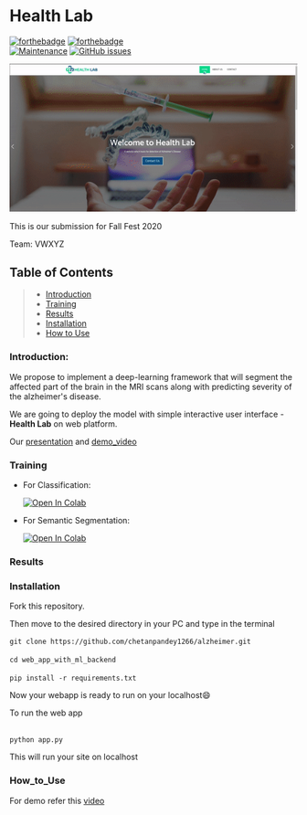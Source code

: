 # Health Lab

[![forthebadge](https://forthebadge.com/images/badges/made-with-python.svg)](https://www.python.org/)
[![forthebadge](https://forthebadge.com/images/badges/built-with-love.svg)](#)<br>
[![Maintenance](https://img.shields.io/badge/Maintained%3F-yes-green.svg)](https://github.com/Jeetu95/Brain-Tumor-Segmentation/graphs/commit-activity)
[![GitHub issues](https://img.shields.io/github/issues/Naereen/StrapDown.js.svg)](https://github.com/Jeetu95/Brain-Tumor-Segmentation/issues)

![Health Lab](./readme/first_look.gif)

This is our submission for Fall Fest 2020 

Team: VWXYZ

## Table of Contents


>- [Introduction](#Introduction)
>- [Training](#Training)
>- [Results](#Results)
>- [Installation](#Installation)
>- [How to Use](#How_to_Use)


### Introduction:

We propose to implement a deep-learning framework that will segment the affected part of the brain in the MRI scans along with predicting severity of the alzheimer's disease.

We are going to deploy the model with simple interactive user interface - **Health Lab** on web platform.

Our [presentation](https://docs.google.com/presentation/d/1yVL8I-bt9WNGl4_27r4kq4FxgDIy60_ke0O30EIWrjg/edit#slide=id.gb1f8aa6de7_5_1810) and [demo_video](./demo/site_demo-2020-12-19_11.03.47.mp4)

### Training

- For Classification:

    [![Open In Colab](https://colab.research.google.com/assets/colab-badge.svg)](https://colab.research.google.com/drive/1x57iiqQiPfG6mSG2dKtLMQkp1CaNDchy?usp=sharing#scrollTo=cKb2jNWrdTU9)

- For Semantic Segmentation:

    [![Open In Colab](https://colab.research.google.com/assets/colab-badge.svg)](https://colab.research.google.com/drive/1u-vSPhU_hwaZdwsuABK4xCRet_jEp0Tu?usp=sharing)

### Results




### Installation

Fork this repository.

Then move to the desired directory in your PC and type in the terminal

```shell
git clone https://github.com/chetanpandey1266/alzheimer.git

cd web_app_with_ml_backend

pip install -r requirements.txt
```

Now your webapp is ready to run on your localhost😄

To run the web app

```shell

python app.py
```

This will run your site on localhost

### How_to_Use


For demo refer this [video](./demo/site_demo-2020-12-19_11.03.47.mp4)



